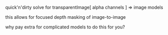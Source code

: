 quick'n'dirty solve for transparentImage[ alpha channels ] => image models

this allows for focused depth masking of image-to-image

why pay extra for complicated models to do this for you?
